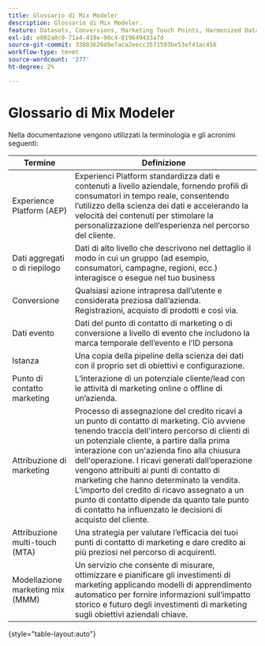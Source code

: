 ```yaml
---
title: Glossario di Mix Modeler
description: Glossario di Mix Modeler.
feature: Datasets, Conversions, Marketing Touch Points, Harmonized Data
exl-id: e002a0c0-71a4-418e-90c4-819649433a7d
source-git-commit: 33883626d8e7aca2eecc3571593be53ef41ac458
workflow-type: tm+mt
source-wordcount: '277'
ht-degree: 2%

---
```


# Glossario di Mix Modeler

Nella documentazione vengono utilizzati la terminologia e gli acronimi seguenti:

| Termine | Definizione |
|---|---|
| Experience Platform (AEP) | Experienci Platform standardizza dati e contenuti a livello aziendale, fornendo profili di consumatori in tempo reale, consentendo l’utilizzo della scienza dei dati e accelerando la velocità dei contenuti per stimolare la personalizzazione dell’esperienza nel percorso del cliente. |
| Dati aggregati o di riepilogo | Dati di alto livello che descrivono nel dettaglio il modo in cui un gruppo (ad esempio, consumatori, campagne, regioni, ecc.) interagisce o esegue nel tuo business |
| Conversione | Qualsiasi azione intrapresa dall’utente e considerata preziosa dall’azienda. Registrazioni, acquisto di prodotti e così via. |
| Dati evento | Dati del punto di contatto di marketing o di conversione a livello di evento che includono la marca temporale dell’evento e l’ID persona |
| Istanza | Una copia della pipeline della scienza dei dati con il proprio set di obiettivi e configurazione. |
| Punto di contatto marketing | L’interazione di un potenziale cliente/lead con le attività di marketing online o offline di un’azienda. |
| Attribuzione di marketing | Processo di assegnazione del credito ricavi a un punto di contatto di marketing. Ciò avviene tenendo traccia dell&#39;intero percorso di clienti di un potenziale cliente, a partire dalla prima interazione con un&#39;azienda fino alla chiusura dell&#39;operazione. I ricavi generati dall’operazione vengono attribuiti ai punti di contatto di marketing che hanno determinato la vendita. L’importo del credito di ricavo assegnato a un punto di contatto dipende da quanto tale punto di contatto ha influenzato le decisioni di acquisto del cliente. |
| Attribuzione multi-touch (MTA) | Una strategia per valutare l’efficacia dei tuoi punti di contatto di marketing e dare credito ai più preziosi nel percorso di acquirenti. |
| Modellazione marketing mix (MMM) | Un servizio che consente di misurare, ottimizzare e pianificare gli investimenti di marketing applicando modelli di apprendimento automatico per fornire informazioni sull’impatto storico e futuro degli investimenti di marketing sugli obiettivi aziendali chiave. |

{style="table-layout:auto"}
